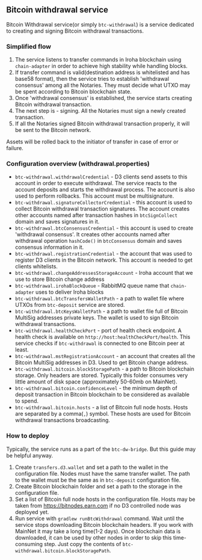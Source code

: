 ## Bitcoin withdrawal service
Bitcoin Withdrawal service(or simply `btc-withdrawal`) is a service dedicated to creating and signing Bitcoin withdrawal transactions.

### Simplified flow
1) The service listens to transfer commands in Iroha blockchain using `chain-adapter` in order to achieve high stability while handling blocks.
2) If transfer command is valid(destination address is whitelisted and has base58 format), then the service tries to establish 'withdrawal consensus' among all the Notaries. They must decide what UTXO may be spent according to Bitcoin blockchain state.
3) Once 'withdrawal consensus' is established, the service starts creating Bitcoin withdrawal transaction.
4) The next step is - signing. All the Notaries must sign a newly created transaction.
5) If all the Notaries signed Bitcoin withdrawal transaction properly, it will be sent to the Bitcoin network.

Assets will be rolled back to the initiator of transfer in case of error or failure.    
### Configuration overview (withdrawal.properties)
* `btc-withdrawal.withdrawalCredential` - D3 clients send assets to this account in order to execute withdrawal. The service reacts to the account deposits and starts the withdrawal process. The account is also used to perform rollbacks. This account must be multisignature.
* `btc-withdrawal.signatureCollectorCredential` - this account is used to collect Bitcoin withdrawal transaction signatures. The account creates other accounts named after transaction hashes in `btcSignCollect` domain and saves signatures in it.
* `btc-withdrawal.btcConsensusCredential` - this account is used to create 'withdrawal consensus'. It creates other accounts named after withdrawal operation `hashCode()` in `btcConsensus` domain and saves consensus information in it.
* `btc-withdrawal.registrationCredential` - the account that was used to register D3 clients in the Bitcoin network. This account is needed to get clients whitelists.
* `btc-withdrawal.changeAddressesStorageAccount` - Iroha account that we use to store Bitcoin change address 
* `btc-withdrawal.irohaBlockQueue` - RabbitMQ queue name that `chain-adapter` uses to deliver Iroha blocks
* `btc-withdrawal.btcTransfersWalletPath` - a path to wallet file where UTXOs from `btc-deposit` service are stored. 
* `btc-withdrawal.btcKeysWalletPath` - a path to wallet file full of Bitcoin MultiSig addresses private keys. The wallet is used to sign Bitcoin withdrawal transactions.
* `btc-withdrawal.healthCheckPort` - port of health check endpoint. A health check is available on `http://host:healthCheckPort/health`. This service checks if `btc-withdrawal` is connected to one Bitcoin peer at least. 
* `btc-withdrawal.mstRegistrationAccount` - an account that creates all the Bitcoin MultiSig addresses in D3. Used to get Bitcoin change address.
* `btc-withdrawal.bitcoin.blockStoragePath` - a path to Bitcoin blockchain storage.  Only headers are stored. Typically this folder consumes very little amount of disk space (approximately 50-60mb on MainNet).
* `btc-withdrawal.bitcoin.confidenceLevel` - the minimum depth of deposit transaction in Bitcoin blockchain to be considered as available to spend.
* `btc-withdrawal.bitcoin.hosts` - a list of Bitcoin full node hosts. Hosts are separated by a comma(`,`) symbol. These hosts are used for Bitcoin withdrawal transactions broadcasting. 

### How to deploy

Typically, the service runs as a part of the `btc-dw-bridge`. But this guide may be helpful anyway.
1) Create `transfers.d3.wallet` and set a path to the wallet in the configuration file. Nodes must have the same transfer wallet. The path to the wallet must be the same as in `btc-deposit` configuration file.
2) Create Bitcoin blockchain folder and set a path to the storage in the configuration file.
3) Set a list of Bitcoin full node hosts in the configuration file. Hosts may be taken from https://bitnodes.earn.com if no D3 controlled node was deployed yet.
4) Run service with `gradlew runBtcWithdrawal` command. Wait until the service stops downloading  Bitcoin blockchain headers. If you work with MainNet it may take a long time(1-2 days). Once blockchain data is downloaded, it can be used by other nodes in order to skip this time-consuming step. Just copy the contents of `btc-withdrawal.bitcoin.blockStoragePath`.
